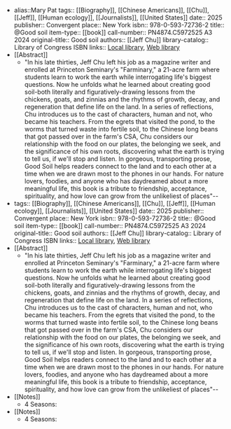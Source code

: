 - alias::Mary Pat
  tags:: [[Biography]], [[Chinese Americans]], [[Chu]], [[Jeff]], [[Human ecology]], [[Journalists]], [[United States]]
  date:: 2025
  publisher:: Convergent
  place:: New York
  isbn:: 978-0-593-72736-2
  title:: @Good soil
  item-type:: [[book]]
  call-number:: PN4874.C5972525 A3 2024
  original-title:: Good soil
  authors:: [[Jeff Chu]]
  library-catalog:: Library of Congress ISBN
  links:: [Local library](zotero://select/library/items/QSVUMNI5), [Web library](https://www.zotero.org/users/979977/items/QSVUMNI5)
- [[Abstract]]
	- "In his late thirties, Jeff Chu left his job as a magazine writer and enrolled at Princeton Seminary's "Farminary," a 21-acre farm where students learn to work the earth while interrogating life's biggest questions. Now he unfolds what he learned about creating good soil-both literally and figuratively-drawing lessons from the chickens, goats, and zinnias and the rhythms of growth, decay, and regeneration that define life on the land. In a series of reflections, Chu introduces us to the cast of characters, human and not, who became his teachers. From the egrets that visited the pond, to the worms that turned waste into fertile soil, to the Chinese long beans that got passed over in the farm's CSA, Chu considers our relationship with the food on our plates, the belonging we seek, and the significance of his own roots, discovering what the earth is trying to tell us, if we'll stop and listen. In gorgeous, transporting prose, Good Soil helps readers connect to the land and to each other at a time when we are drawn most to the phones in our hands. For nature lovers, foodies, and anyone who has daydreamed about a more meaningful life, this book is a tribute to friendship, acceptance, spirituality, and how love can grow from the unlikeliest of places"--
- tags:: [[Biography]], [[Chinese Americans]], [[Chu]], [[Jeff]], [[Human ecology]], [[Journalists]], [[United States]]
  date:: 2025
  publisher:: Convergent
  place:: New York
  isbn:: 978-0-593-72736-2
  title:: @Good soil
  item-type:: [[book]]
  call-number:: PN4874.C5972525 A3 2024
  original-title:: Good soil
  authors:: [[Jeff Chu]]
  library-catalog:: Library of Congress ISBN
  links:: [Local library](zotero://select/library/items/QSVUMNI5), [Web library](https://www.zotero.org/users/979977/items/QSVUMNI5)
- [[Abstract]]
	- "In his late thirties, Jeff Chu left his job as a magazine writer and enrolled at Princeton Seminary's "Farminary," a 21-acre farm where students learn to work the earth while interrogating life's biggest questions. Now he unfolds what he learned about creating good soil-both literally and figuratively-drawing lessons from the chickens, goats, and zinnias and the rhythms of growth, decay, and regeneration that define life on the land. In a series of reflections, Chu introduces us to the cast of characters, human and not, who became his teachers. From the egrets that visited the pond, to the worms that turned waste into fertile soil, to the Chinese long beans that got passed over in the farm's CSA, Chu considers our relationship with the food on our plates, the belonging we seek, and the significance of his own roots, discovering what the earth is trying to tell us, if we'll stop and listen. In gorgeous, transporting prose, Good Soil helps readers connect to the land and to each other at a time when we are drawn most to the phones in our hands. For nature lovers, foodies, and anyone who has daydreamed about a more meaningful life, this book is a tribute to friendship, acceptance, spirituality, and how love can grow from the unlikeliest of places"--
- [[Notes]]
	- 4 Seasons:
- [[Notes]]
	- 4 Seasons: